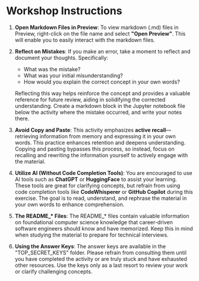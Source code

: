 # **Workshop Instructions**

1. **Open Markdown Files in Preview**: To view markdown (.md) files in Preview, right-click on the file name and select **"Open Preview"**. This will enable you to easily interact with the markdown files.

2. **Reflect on Mistakes**: If you make an error, take a moment to reflect and document your thoughts. Specifically:
   - What was the mistake?
   - What was your initial misunderstanding?
   - How would you explain the correct concept in your own words?

   Reflecting this way helps reinforce the concept and provides a valuable reference for future review, aiding in solidifying the corrected understanding. Create a markdown block in the Jupyter notebook file below the activity where the mistake occurred, and write your notes there.

3. **Avoid Copy and Paste**: This activity emphasizes **active recall**—retrieving information from memory and expressing it in your own words. This practice enhances retention and deepens understanding. Copying and pasting bypasses this process, so instead, focus on recalling and rewriting the information yourself to actively engage with the material.

4. **Utilize AI (Without Code Completion Tools)**: You are encouraged to use AI tools such as **ChatGPT** or **HuggingFace** to assist your learning. These tools are great for clarifying concepts, but refrain from using code completion tools like **CodeWhisperer** or **GitHub Copilot** during this exercise. The goal is to read, understand, and rephrase the material in your own words to enhance comprehension.

5. **The README_\* Files**: The README_* files contain valuable information on foundational computer science knowledge that career-driven software engineers should know and have memorized. Keep this in mind when studying the material to prepare for technical interviews. 

6. **Using the Answer Keys**: The answer keys are available in the "TOP_SECRET_KEYS" folder. Please refrain from consulting them until you have completed the activity or are truly stuck and have exhausted other resources. Use the keys only as a last resort to review your work or clarify challenging concepts.
